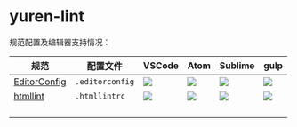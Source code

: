 # yuren-lint

规范配置及编辑器支持情况：

|规范|配置文件|VSCode|Atom|Sublime|gulp|
|---|---|---|---|---|---|
|[EditorConfig](http://editorconfig.org/)|`.editorconfig`|![](https://img.shields.io/badge/style-true-green.svg?label=plugin)|![](https://img.shields.io/badge/style-true-green.svg?label=plugin)|![](https://img.shields.io/badge/style-true-green.svg?label=plugin)|![](https://img.shields.io/badge/style-false-red.svg?label=gulp)|
|[htmllint](https://github.com/htmllint/htmllint)|`.htmllintrc`|![](https://img.shields.io/badge/style-false-red.svg?label=plugin)|![](https://img.shields.io/badge/style-false-red.svg?label=plugin)|![](https://img.shields.io/badge/style-true-green.svg?label=plugin)|![](https://img.shields.io/badge/style-true-green.svg?label=gulp)|
|||||||
|||||||
|||||||
|||||||
